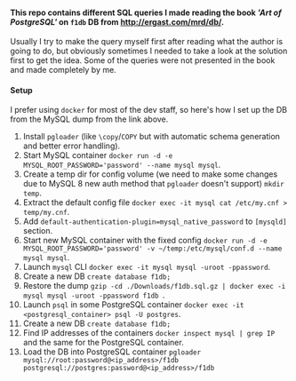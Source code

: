 #### This repo contains different SQL queries I made reading the book _'Art of PostgreSQL'_ on `f1db` DB from http://ergast.com/mrd/db/.

Usually I try to make the query myself first after reading what the author is going to do, but obviously sometimes I needed to take a look at the solution first to get the idea. Some of the queries were not presented in the book and made completely by me.

#### Setup

I prefer using `docker` for most of the dev staff, so here's how I set up the DB from the MySQL dump from the link above.
1. Install `pgloader` (like `\copy`/`COPY` but with automatic schema generation and better error handling).
2. Start MySQL container `docker run -d -e MYSQL_ROOT_PASSWORD='password' --name mysql mysql`.
3. Create a temp dir for config volume (we need to make some changes due to MySQL 8 new auth method that `pgloader` doesn't support) `mkdir temp`.
4. Extract the default config file `docker exec -it mysql cat /etc/my.cnf > temp/my.cnf`.
5. Add `default-authentication-plugin=mysql_native_password` to `[mysqld]` section.
6. Start new MySQL container with the fixed config `docker run -d -e MYSQL_ROOT_PASSWORD='password' -v ~/temp:/etc/mysql/conf.d --name mysql mysql`.
7. Launch `mysql` CLI `docker exec -it mysql mysql -uroot -ppassword`.
8. Create a new DB `create database f1db;`
9. Restore the dump `gzip -cd ./Downloads/f1db.sql.gz | docker exec -i mysql mysql -uroot -ppassword f1db
   `.
10. Launch `psql` in some PostgreSQL container `docker exec -it <postgresql_container> psql -U postgres`.
11. Create a new DB `create database f1db;`
12. Find IP addresses of the containers `docker inspect mysql | grep IP` and the same for the PostgreSQL container.
13. Load the DB into PostgreSQL container `pgloader mysql://root:password@<ip_address>/f1db postgresql://postgres:password@<ip_address>/f1db`